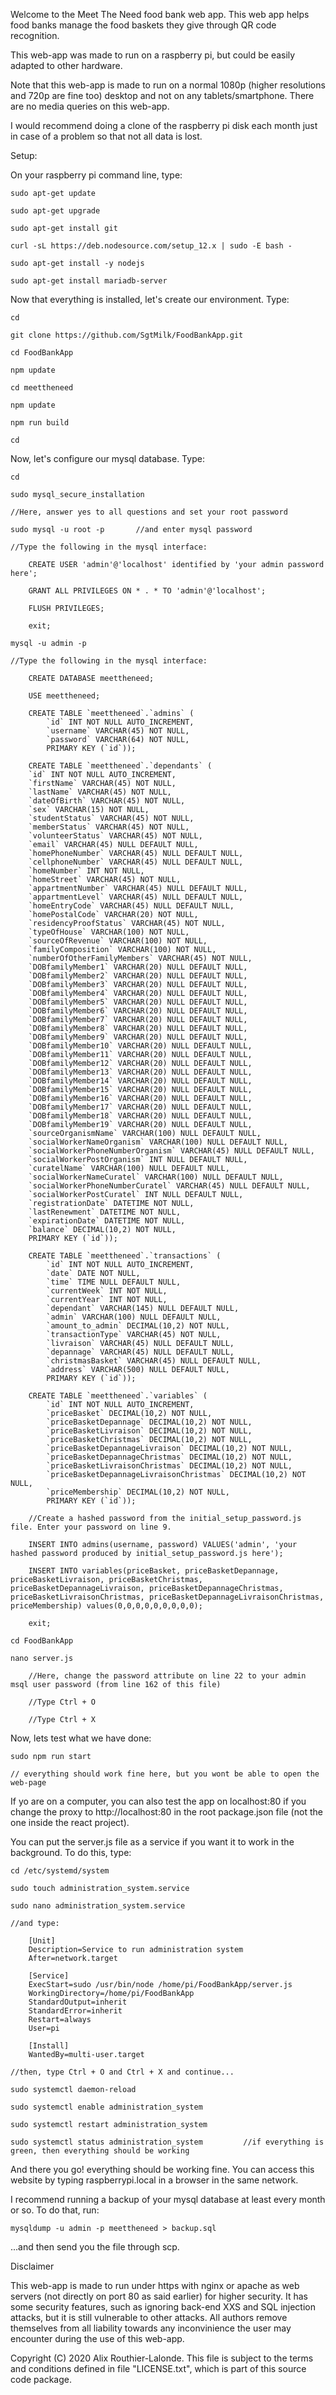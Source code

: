 Welcome to the Meet The Need food bank web app. This web app helps food banks manage the food baskets they give through QR code recognition.

This web-app was made to run on a raspberry pi, but could be easily adapted to other hardware.

Note that this web-app is made to run on a normal 1080p (higher resolutions and 720p are fine too) desktop and not on any tablets/smartphone. There are no media queries on this web-app.

I would recommend doing a clone of the raspberry pi disk each month just in case of a problem so that not all data is lost.

Setup:

On your raspberry pi command line, type:

    sudo apt-get update

    sudo apt-get upgrade

    sudo apt-get install git

    curl -sL https://deb.nodesource.com/setup_12.x | sudo -E bash -

    sudo apt-get install -y nodejs

    sudo apt-get install mariadb-server

Now that everything is installed, let's create our environment. Type:

    cd

    git clone https://github.com/SgtMilk/FoodBankApp.git

    cd FoodBankApp

    npm update

    cd meettheneed

    npm update

    npm run build

    cd

Now, let's configure our mysql database. Type:

    cd

    sudo mysql_secure_installation

    //Here, answer yes to all questions and set your root password

    sudo mysql -u root -p       //and enter mysql password

    //Type the following in the mysql interface:

        CREATE USER 'admin'@'localhost' identified by 'your admin password here';

        GRANT ALL PRIVILEGES ON * . * TO 'admin'@'localhost';

        FLUSH PRIVILEGES;

        exit;

    mysql -u admin -p

    //Type the following in the mysql interface:

        CREATE DATABASE meettheneed;

        USE meettheneed;

        CREATE TABLE `meettheneed`.`admins` (
            `id` INT NOT NULL AUTO_INCREMENT,
            `username` VARCHAR(45) NOT NULL,
            `password` VARCHAR(64) NOT NULL,
            PRIMARY KEY (`id`));

        CREATE TABLE `meettheneed`.`dependants` (
        `id` INT NOT NULL AUTO_INCREMENT,
        `firstName` VARCHAR(45) NOT NULL,
        `lastName` VARCHAR(45) NOT NULL,
        `dateOfBirth` VARCHAR(45) NOT NULL,
        `sex` VARCHAR(15) NOT NULL,
        `studentStatus` VARCHAR(45) NOT NULL,
        `memberStatus` VARCHAR(45) NOT NULL,
        `volunteerStatus` VARCHAR(45) NOT NULL,
        `email` VARCHAR(45) NULL DEFAULT NULL,
        `homePhoneNumber` VARCHAR(45) NULL DEFAULT NULL,
        `cellphoneNumber` VARCHAR(45) NULL DEFAULT NULL,
        `homeNumber` INT NOT NULL,
        `homeStreet` VARCHAR(45) NOT NULL,
        `appartmentNumber` VARCHAR(45) NULL DEFAULT NULL,
        `appartmentLevel` VARCHAR(45) NULL DEFAULT NULL,
        `homeEntryCode` VARCHAR(45) NULL DEFAULT NULL,
        `homePostalCode` VARCHAR(20) NOT NULL,
        `residencyProofStatus` VARCHAR(45) NOT NULL,
        `typeOfHouse` VARCHAR(100) NOT NULL,
        `sourceOfRevenue` VARCHAR(100) NOT NULL,
        `familyComposition` VARCHAR(100) NOT NULL,
        `numberOfOtherFamilyMembers` VARCHAR(45) NOT NULL,
        `DOBfamilyMember1` VARCHAR(20) NULL DEFAULT NULL,
        `DOBfamilyMember2` VARCHAR(20) NULL DEFAULT NULL,
        `DOBfamilyMember3` VARCHAR(20) NULL DEFAULT NULL,
        `DOBfamilyMember4` VARCHAR(20) NULL DEFAULT NULL,
        `DOBfamilyMember5` VARCHAR(20) NULL DEFAULT NULL,
        `DOBfamilyMember6` VARCHAR(20) NULL DEFAULT NULL,
        `DOBfamilyMember7` VARCHAR(20) NULL DEFAULT NULL,
        `DOBfamilyMember8` VARCHAR(20) NULL DEFAULT NULL,
        `DOBfamilyMember9` VARCHAR(20) NULL DEFAULT NULL,
        `DOBfamilyMember10` VARCHAR(20) NULL DEFAULT NULL,
        `DOBfamilyMember11` VARCHAR(20) NULL DEFAULT NULL,
        `DOBfamilyMember12` VARCHAR(20) NULL DEFAULT NULL,
        `DOBfamilyMember13` VARCHAR(20) NULL DEFAULT NULL,
        `DOBfamilyMember14` VARCHAR(20) NULL DEFAULT NULL,
        `DOBfamilyMember15` VARCHAR(20) NULL DEFAULT NULL,
        `DOBfamilyMember16` VARCHAR(20) NULL DEFAULT NULL,
        `DOBfamilyMember17` VARCHAR(20) NULL DEFAULT NULL,
        `DOBfamilyMember18` VARCHAR(20) NULL DEFAULT NULL,
        `DOBfamilyMember19` VARCHAR(20) NULL DEFAULT NULL,
        `sourceOrganismName` VARCHAR(100) NULL DEFAULT NULL,
        `socialWorkerNameOrganism` VARCHAR(100) NULL DEFAULT NULL,
        `socialWorkerPhoneNumberOrganism` VARCHAR(45) NULL DEFAULT NULL,
        `socialWorkerPostOrganism` INT NULL DEFAULT NULL,
        `curatelName` VARCHAR(100) NULL DEFAULT NULL,
        `socialWorkerNameCuratel` VARCHAR(100) NULL DEFAULT NULL,
        `socialWorkerPhoneNumberCuratel` VARCHAR(45) NULL DEFAULT NULL,
        `socialWorkerPostCuratel` INT NULL DEFAULT NULL,
        `registrationDate` DATETIME NOT NULL,
        `lastRenewment` DATETIME NOT NULL,
        `expirationDate` DATETIME NOT NULL,
        `balance` DECIMAL(10,2) NOT NULL,
        PRIMARY KEY (`id`));

        CREATE TABLE `meettheneed`.`transactions` (
            `id` INT NOT NULL AUTO_INCREMENT,
            `date` DATE NOT NULL,
            `time` TIME NULL DEFAULT NULL,
            `currentWeek` INT NOT NULL,
            `currentYear` INT NOT NULL,
            `dependant` VARCHAR(145) NULL DEFAULT NULL,
            `admin` VARCHAR(100) NULL DEFAULT NULL,
            `amount_to_admin` DECIMAL(10,2) NOT NULL,
            `transactionType` VARCHAR(45) NOT NULL,
            `livraison` VARCHAR(45) NULL DEFAULT NULL,
            `depannage` VARCHAR(45) NULL DEFAULT NULL,
            `christmasBasket` VARCHAR(45) NULL DEFAULT NULL,
            `address` VARCHAR(500) NULL DEFAULT NULL,
            PRIMARY KEY (`id`));

        CREATE TABLE `meettheneed`.`variables` (
            `id` INT NOT NULL AUTO_INCREMENT,
            `priceBasket` DECIMAL(10,2) NOT NULL,
            `priceBasketDepannage` DECIMAL(10,2) NOT NULL,
            `priceBasketLivraison` DECIMAL(10,2) NOT NULL,
            `priceBasketChristmas` DECIMAL(10,2) NOT NULL,
            `priceBasketDepannageLivraison` DECIMAL(10,2) NOT NULL,
            `priceBasketDepannageChristmas` DECIMAL(10,2) NOT NULL,
            `priceBasketLivraisonChristmas` DECIMAL(10,2) NOT NULL,
            `priceBasketDepannageLivraisonChristmas` DECIMAL(10,2) NOT NULL,
            `priceMembership` DECIMAL(10,2) NOT NULL,
            PRIMARY KEY (`id`));

        //Create a hashed password from the initial_setup_password.js file. Enter your password on line 9.

        INSERT INTO admins(username, password) VALUES('admin', 'your hashed password produced by initial_setup_password.js here');

        INSERT INTO variables(priceBasket, priceBasketDepannage, priceBasketLivraison, priceBasketChristmas, priceBasketDepannageLivraison, priceBasketDepannageChristmas, priceBasketLivraisonChristmas, priceBasketDepannageLivraisonChristmas, priceMembership) values(0,0,0,0,0,0,0,0,0);

        exit;

    cd FoodBankApp

    nano server.js

        //Here, change the password attribute on line 22 to your admin msql user password (from line 162 of this file)

        //Type Ctrl + O

        //Type Ctrl + X

Now, lets test what we have done:

    sudo npm run start

    // everything should work fine here, but you wont be able to open the web-page

If yo are on a computer, you can also test the app on localhost:80 if you change the proxy to http://localhost:80 in the root package.json file (not the one inside the react project).

You can put the server.js file as a service if you want it to work in the background. To do this, type:

    cd /etc/systemd/system

    sudo touch administration_system.service

    sudo nano administration_system.service

    //and type:

        [Unit]
        Description=Service to run administration system
        After=network.target

        [Service]
        ExecStart=sudo /usr/bin/node /home/pi/FoodBankApp/server.js
        WorkingDirectory=/home/pi/FoodBankApp
        StandardOutput=inherit
        StandardError=inherit
        Restart=always
        User=pi

        [Install]
        WantedBy=multi-user.target

    //then, type Ctrl + O and Ctrl + X and continue...

    sudo systemctl daemon-reload

    sudo systemctl enable administration_system

    sudo systemctl restart administration_system

    sudo systemctl status administration_system         //if everything is green, then everything should be working


And there you go! everything should be working fine. You can access this website by typing raspberrypi.local in a browser in the same network.

I recommend running a backup of your mysql database at least every month or so. To do that, run:

    mysqldump -u admin -p meettheneed > backup.sql

...and then send you the file through scp.

Disclaimer

This web-app is made to run under https with nginx or apache as web servers (not directly on port 80 as said earlier) for higher security. It has some security features, such as ignoring back-end XXS and SQL injection attacks, but it is still vulnerable to other attacks. All authors remove themselves from all liability towards any inconvinience the user may encounter during the use of this web-app.

Copyright (C) 2020 Alix Routhier-Lalonde. This file is subject to the terms and conditions defined in file "LICENSE.txt", which is part of this source code package.
